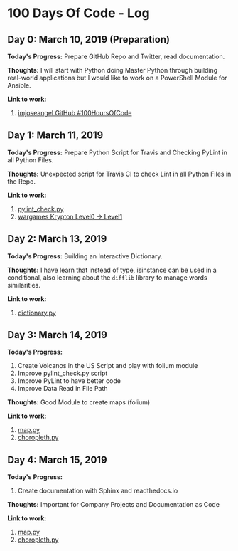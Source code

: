 # 100 Days Of Code - Log

## Day 0: March 10, 2019 (Preparation)

**Today's Progress:** Prepare GitHub Repo and Twitter, read documentation.

**Thoughts:** I will start with Python doing Master Python through building real-world applications but I would like to work on a PowerShell Module for Ansible.

**Link to work:**

1. [imjoseangel GitHub #100HoursOfCode](https://imjoseangel.github.io/100-hours-of-code)

## Day 1: March 11, 2019

**Today's Progress:** Prepare Python Script for Travis and Checking PyLint in all Python Files.

**Thoughts:** Unexpected script for Travis CI to check Lint in all Python Files in the Repo.

**Link to work:**

1. [pylint_check.py](https://github.com/imjoseangel/100-days-of-code/blob/devel/scripts/pylint_check.py)
2. [wargames Krypton Level0 -> Level1](http://overthewire.org/wargames/krypton/krypton0.html)

## Day 2: March 13, 2019

**Today's Progress:** Building an Interactive Dictionary.

**Thoughts:** I have learn that instead of type, isinstance can be used in a conditional, also learning about the `difflib` library to manage words similarities.

**Link to work:**

1. [dictionary.py](https://github.com/imjoseangel/100-days-of-code/blob/devel/python/interactive-dictionary/dictionary.py)

## Day 3: March 14, 2019

**Today's Progress:**

1. Create Volcanos in the US Script and play with folium module
2. Improve pylint_check.py script
3. Improve PyLint to have better code
4. Improve Data Read in File Path

**Thoughts:** Good Module to create maps (folium)

**Link to work:**

1. [map.py](https://github.com/imjoseangel/100-days-of-code/blob/devel/python/volcanoes-in-the-United-States/map.py)
2. [choropleth.py](https://github.com/imjoseangel/100-days-of-code/blob/devel/python/volcanoes-in-the-United-States/choropleth.py)

## Day 4: March 15, 2019

**Today's Progress:**

1. Create documentation with Sphinx and readthedocs.io

**Thoughts:** Important for Company Projects and Documentation as Code

**Link to work:**

1. [map.py](https://github.com/imjoseangel/100-days-of-code/blob/devel/python/volcanoes-in-the-United-States/map.py)
2. [choropleth.py](https://github.com/imjoseangel/100-days-of-code/blob/devel/python/volcanoes-in-the-United-States/choropleth.py)
